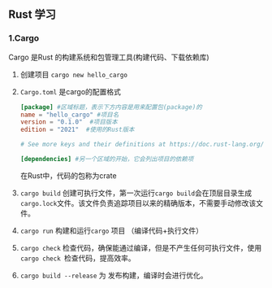 ## Rust 学习

### 1.Cargo
Cargo 是Rust 的构建系统和包管理工具(构建代码、下载依赖库)

1. 创建项目 `cargo new hello_cargo`

2. `Cargo.toml`  是cargo的配置格式

   ```toml
   [package] #区域标题，表示下方内容是用来配置包(package)的
   name = "hello_cargo" #项目名
   version = "0.1.0"  #项目版本
   edition = "2021"  #使用的Rust版本
   
   # See more keys and their definitions at https://doc.rust-lang.org/cargo/reference/manifest.html
   
   [dependencies] #另一个区域的开始，它会列出项目的依赖项
   
   ```

   在Rust中，代码的包称为crate

3. `cargo build` 创建可执行文件，第一次运行`cargo build`会在顶层目录生成`cargo.lock`文件。该文件负责追踪项目以来的精确版本，不需要手动修改该文件。

4. `cargo run` 构建和运行`cargo` 项目 （编译代码+执行文件）

5. `cargo check` 检查代码，确保能通过编译，但是不产生任何可执行文件，使用`cargo check `检查代码，提高效率。

6. `cargo build --release` 为 发布构建，编译时会进行优化。

